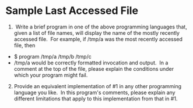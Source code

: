 Sample Last Accessed File
=========================

1.  Write a brief program in one of the above programming languages that, given a list of file names, will display the name of the mostly recently accessed file.  For example, if /tmp/a was the most recently accessed file, then

  - $ program /tmp/a /tmp/b /tmp/c
  - /tmp/a
  would be correctly formatted invocation and output.  In a comment at the top of the file, please explain the conditions under which your program might fail.
2. Provide an equivalent implementation of #1 in any other programming language you like.  In this program's comments, please explain any different limitations that apply to this implementation from that in #1.